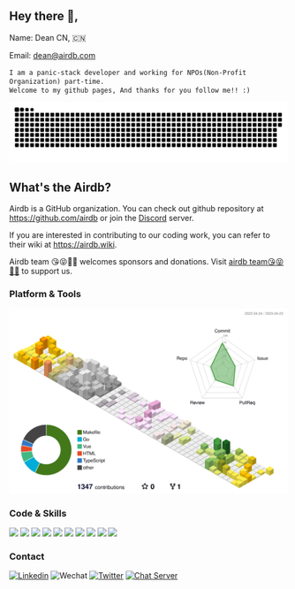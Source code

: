 ## Hey there 👋,

Name: Dean CN, 🇨🇳

Email: dean@airdb.com
```text
I am a panic-stack developer and working for NPOs(Non-Profit Organization) part-time.
Welcome to my github pages, And thanks for you follow me!! :)
```

<div align="center">
  <img src="https://raw.githubusercontent.com/Achuan-2/Achuan-2/main/assets/github-contribution-grid-snake.svg" >
</div>


## What's the Airdb?

Airdb is a GitHub organization. You can check out github repository at https://github.com/airdb or join the [Discord](https://discord.gg/EpjzT2U6vu) server.

If you are interested in contributing to our coding work, you can refer to their wiki at https://airdb.wiki.

Airdb team 😘😝💝🎀 welcomes sponsors and donations. Visit [airdb team😘😝💝🎀](https://github.com/sponsors/airdb) to support us.

### Platform & Tools

![](./profile-3d-contrib/profile-south-season-animate.svg)
<!--
[![](https://img.shields.io/badge/mac%20os-292e33?style=for-the-badge&logo=apple&logoColor=ffffff)](https://www.apple.com/macos/big-sur/)
[![Linux](https://img.shields.io/badge/Linux-1793D1?logo=linux&logoColor=fff&style=for-the-badge)](https://github.com/torvalds/linux)
[![](https://img.shields.io/badge/VSCode-007ACC?style=for-the-badge&logo=visual-studio-code&logoColor=ffffff)](https://code.visualstudio.com/)
[![](https://img.shields.io/badge/ChatGPT-007ACC?style=for-the-badge&logo=openai&logoColor=ffffff)](https://chat.openai.com/)
-->


### Code & Skills

[![](https://img.shields.io/badge/-Kubernetes-326CE5?style=flat-square&logo=kubernetes&logoColor=ffffff)](https://kubernetes.io/)
[![](https://img.shields.io/badge/-Docker-2496ED?style=flat-square&logo=docker&logoColor=ffffff)](https://www.docker.com/)
[![](https://img.shields.io/badge/-Prometheus-E6522C?style=flat-square&logo=prometheus&logoColor=ffffff)](https://prometheus.io/)
[![](https://img.shields.io/badge/-Grafana-F46800?style=flat-square&logo=grafana&logoColor=ffffff)](https://grafana.com/)
[![](https://img.shields.io/badge/-Linux-Fcc624?style=flat-square&logo=linux&logoColor=ffffff)](https://www.linux.org/)
[![](https://img.shields.io/badge/-Nginx-269539?style=flat-square&logo=nginx&logoColor=ffffff)](https://nginx.org/)
[![](https://img.shields.io/badge/-GitHub%20Actions-2088FF?style=flat-square&logo=github-actions&logoColor=ffffff)](https://github.com/features/actions)
[![](https://img.shields.io/badge/-Golang-00ADD8?style=flat-square&logo=go&logoColor=ffffff)](https://golang.org/)
[![](https://img.shields.io/badge/-Ceph-EF5C55?style=flat-square&logo=ceph&logoColor=ffffff)](https://ceph.io/)
[![](https://img.shields.io/badge/-Markdown-black?style=flat-square&logo=markdown&logoColor=ffffff)](https://www.markdownguide.org/)


### Contact
[![Linkedin](https://img.shields.io/badge/-LinkedIn-blue?style=flat&logo=Linkedin&logoColor=white)](https://www.linkedin.com/in/deancn/)
![Wechat](https://img.shields.io/badge/-xairdb-green?style=flat&logo=Wechat&logoColor=white)
[![Twitter](https://img.shields.io/badge/-Twitter-blue?style=flat&logo=Twitter&logoColor=white)](https://twitter.com/xairdb)
[![Chat Server](https://img.shields.io/badge/chat-discord-7289da.svg)](https://discord.gg/FSWXq4DmEj)
